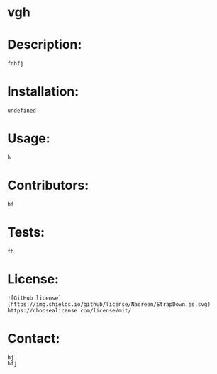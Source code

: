 
  # vgh
  # Description:
    fnhfj
  # Installation: 
    undefined
  # Usage:
    h
  # Contributors: 
    hf
  # Tests: 
    fh
  # License: 
    ![GitHub license](https://img.shields.io/github/license/Naereen/StrapDown.js.svg)
    https://choosealicense.com/license/mit/
  # Contact: 
    hj
    hfj
  